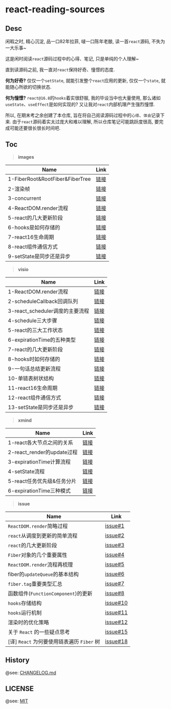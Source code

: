 # react-reading-sources

## Desc

闲暇之时, 精心沉淀, 品一口82年拉菲, 啵一口陈年老酿, 读一首`react`源码, 不失为一大乐事~

这是闲时阅读`react`源码过程中的心得、笔记, 只是单纯的个人理解~

直到读源码之前, 我一直对`react`保持好奇、憧憬的态度.

**何为好奇?** 仅仅一个`setState`, 就能引发整个`react`应用的更新, 仅仅一个`state`, 就能随心所欲的切换状态.

**何为憧憬?** `react@16.8`的`hooks`着实很舒服, 我的毕设当中也大量使用, 那么诸如`useState`、`useEffect`是如何实现的? 又让我对`react`内部机理产生强烈憧憬.

所以, 在期末考之余创建了本仓库, 旨在将自己阅读源码过程中的`心得`、`体会`记录下来. 由于`react`源码着实太过庞大和难以理解, 所以仓库笔记可能跳跃度很高, 要完成可能还要很长很长时间吧.

## Toc

> **images**

| Name                            | Link                                                 |
| ------------------------------- | ---------------------------------------------------- |
| 1-FiberRoot&RootFiber&FiberTree | [链接](./images/1-FiberRoot&RootFiber&FiberTree.png) |
| 2-渲染帧                        | [链接](./images/2-渲染帧.png)                        |
| 3-concurrent                    | [链接](./images/3-concurrent.png)                    |
| 4-ReactDOM.render流程           | [链接](./images/4-ReactDOM.render流程.png)           |
| 5-react的几大更新阶段           | [链接](./images/5-react的几大更新阶段.png)           |
| 6-hooks是如何存储的             | [链接](./images/6-hooks是如何存储的.png)             |
| 7-react16生命周期               | [链接](./images/7-react16生命周期.png)               |
| 8-react组件通信方式             | [链接](./images/8-react组件通信方式.png)             |
| 9-setState是同步还是异步        | [链接](./images/9-setState是同步还是异步.png)        |

> **visio**

| Name                            | Link                                                 |
| ------------------------------- | ---------------------------------------------------- |
| 1-ReactDOM.render流程           | [链接](./visio/1-ReactDOM.render流程.vsdx)           |
| 2-scheduleCallback回调队列      | [链接](./visio/2-scheduleCallback回调队列.vsdx)      |
| 3-react_scheduler调度的主要流程 | [链接](./visio/3-react_scheduler调度的主要流程.vsdx) |
| 4-schedule三大步骤              | [链接](./visio/4-schedule三大步骤.vsdx)              |
| 5-react的三大工作状态           | [链接](./visio/5-react的三大工作状态.vsdx)           |
| 6-expirationTime的五种类型      | [链接](./visio/6-expirationTime的五种类型.vsdx)      |
| 7-react的几大更新阶段           | [链接](./visio/7-react的几大更新阶段.vsdx)           |
| 8-hooks时如何存储的             | [链接](./visio/8-hooks是如何存储的.vsdx)             |
| 9-一句话总结更新流程            | [链接](./visio/9-一句话总结更新流程.vsdx)            |
| 10-单链表树状结构               | [链接](./visio/10-单链表树状结构.vsdx)               |
| 11-react16生命周期              | [链接](./visio/11-react16生命周期.vsdx)              |
| 12-react组件通信方式            | [链接](./visio/12-react组件通信方式.vsdx)            |
| 13-setState是同步还是异步       | [链接](./visio/13-setState是同步还是异步.vsdx)       |

> **xmind**

| Name                       | Link                                             |
| -------------------------- | ------------------------------------------------ |
| 1-react各大节点之间的关系  | [链接](./xmind/1-react各大节点之间的关系.xmind)  |
| 2-react_render的update过程 | [链接](./xmind/2-react_render的update过程.xmind) |
| 3-expirationTime计算流程   | [链接](./xmind/3-expirationTime计算流程.xmind)   |
| 4-setState流程             | [链接](./xmind/4-setState流程.xmind)             |
| 5-react任务优先级&任务分片 | [链接](./xmind/5-react任务优先级&任务分片.xmind) |
| 6-expirationTime三种模式   | [链接](./xmind/6-expirationTime三种模式.xmind)   |

> **issue**

| Name                                        | Link                                                                |
| ------------------------------------------- | ------------------------------------------------------------------- |
| `ReactDOM.render`简略过程                   | [issue#1](https://github.com/ddzy/react-reading-sources/issues/1)   |
| `react`从调度到更新的简单流程               | [issue#2](https://github.com/ddzy/react-reading-sources/issues/2)   |
| `react`的几大更新阶段                       | [issue#3](https://github.com/ddzy/react-reading-sources/issues/3)   |
| `Fiber`对象的几个重要属性                   | [issue#4](https://github.com/ddzy/react-reading-sources/issues/4)   |
| `ReactDOM.render`流程再梳理                 | [issue#5](https://github.com/ddzy/react-reading-sources/issues/5)   |
| fiber的`updateQueue`的基本结构              | [issue#6](https://github.com/ddzy/react-reading-sources/issues/6)   |
| `fiber.tag`重要类型汇总                     | [issue#7](https://github.com/ddzy/react-reading-sources/issues/7)   |
| 函数组件(`FunctionComponent`)的更新         | [issue#8](https://github.com/ddzy/react-reading-sources/issues/8)   |
| `hooks`存储结构                             | [issue#10](https://github.com/ddzy/react-reading-sources/issues/10) |
| `hooks`运行机制                             | [issue#11](https://github.com/ddzy/react-reading-sources/issues/10) |
| 渲染时的优化策略                            | [issue#12](https://github.com/ddzy/react-reading-sources/issues/12) |
| 关于 `React` 的一些疑点思考                 | [issue#15](https://github.com/ddzy/react-reading-sources/issues/15) |
| \[译] `React` 为何要使用链表遍历 `Fiber` 树 | [issue#18](https://github.com/ddzy/react-reading-sources/issues/18) |

## History

@see: [CHANGELOG.md](./CHANGELOG.md)

## LICENSE

@see: [MIT](./LICENSE)